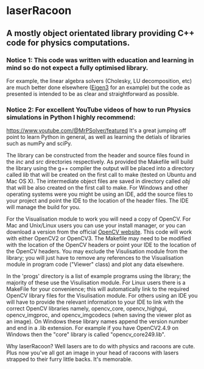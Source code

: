 # laserRacoon
## A mostly object orientated library providing C++ code for physics computations.

### Notice 1: This code was written with education and learning in mind so do not expect a fully optimised library. 
For example, the linear algebra solvers (Cholesky, LU decomposition, etc) are much better done elsewhere 
([Eigen3](http://eigen.tuxfamily.org/index.php?title=Main_Page) for an example) but the code as presented is 
intended to be as clear and straightforward as possible.

### Notice 2: For excellent YouTube videos of how to run Physics simulations in Python I highly recommend:
https://www.youtube.com/@MrPSolver/featured
It's a great jumping off point to learn Python in general, as well as learning the detials of libraries such as numPy
and sciPy.

The library can be constructed from the header and source files found in the _inc_ and _src_ directories respectively. 
As provided the Makefile will build the library using the g++ compiler the output will be placed into a directory 
called _lib_ that will be created on the first call to make (tested on Ubuntu and Mac OS X). The intermediate object 
files are saved in directory called _obj_ that will be also created on the first call to make. For Windows and other 
operating systems were you might be using an IDE, add the source files to your project and point the IDE to the 
location of the header files. The IDE will manage the build for you.

For the Visualisation module to work you will need a copy of OpenCV. For Mac and Unix/Linux users you can use your
install manager, or you can download a version from the  official [OpenCV website](http://opencv.org/). This code 
will work with either OpenCV2 or OpenCV3.  The Makefile may need to be modified with the location of the OpenCV 
headers or point your IDE to the location of the OpenCV headers. You may exclude the Visulisation module from the 
library; you will just have to remove any references to the Visualisation module in program code ("Viewer" class) 
and plot any data elsewhere.

In the 'progs' directory is a list of example programs using the library; the majority of these use the Visulisation 
module. For Linux users there is a MakeFile for your convenience; this will automatically link to the required 
OpenCV library files for the Visulisation module. For others using an IDE you will have to provide the relevant 
information to your IDE to link with the correct OpenCV libraries namely, opencv_core, opencv_highgui, opencv_imgproc, 
and opencv_imgcodecs (when saving the viewer plot as an image). On Windows these library names append the version 
number and end in a .lib extension. For example if you have OpenCV2.4.9 on Windows then the "core" library is called 
"opencv_core249.lib".


Why laserRacoon? Well lasers are to do with physics and racoons are cute. Plus now you've all got an image in your 
head of racoons with lasers strapped to their furry little backs. It's memorable.
